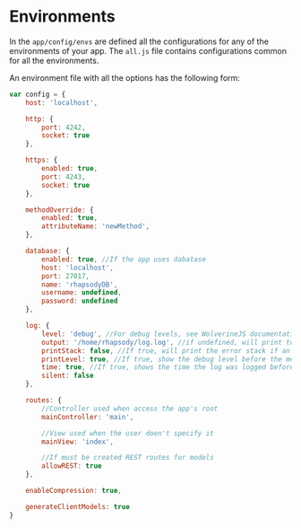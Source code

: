 # Environments

In the `app/config/envs` are defined all the configurations for any of the environments of your app.
The `all.js` file contains configurations common for all the environments.

An environment file with all the options has the following form:

```js
var config = {
    host: 'localhost',

    http: {
        port: 4242,
        socket: true
    },

    https: {
        enabled: true,
        port: 4243,
        socket: true
    },

    methodOverride: {
        enabled: true,
        attributeName: 'newMethod',
    },

    database: {
        enabled: true, //If the app uses dabatase
        host: 'localhost',
        port: 27017,
        name: 'rhapsodyDB',
        username: undefined,
        password: undefined
    },

    log: {
        level: 'debug', //For debug levels, see WolverineJS documentation: https://github.com/talyssonoc/wolverinejs
        output: '/home/rhapsody/log.log', //if undefined, will print to the terminal
        printStack: false, //If true, will print the error stack if an Error object is passed as argument in some log method
        printLevel: true, //If true, show the debug level before the message
        time: true, //If true, shows the time the log was logged before the level name
        silent: false
    },

    routes: {
        //Controller used when access the app's root
        mainController: 'main',

        //View used when the user doen't specify it
        mainView: 'index',

        //If must be created REST routes for models
        allowREST: true
    },

    enableCompression: true,

    generateClientModels: true
}
```